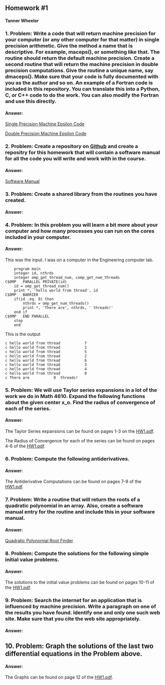 ## Homework #1
#### Tanner Wheeler

### 1. Problem: Write a code that will return machine precision for your computer (or any other computer for that matter) in single precision arithmetic. Give the method a name that is descriptive. For example, maceps(), or something like that. The routine should return the default machine precision. Create a second routine that will return the machine precision in double precision computations. Give the routine a unique name, say dmaceps(). Make sure that your code is fully documented with you as the author and so on. An example of a Fortran code is included in this repository. You can translate this into a Python, C, or C++ code to do the work. You can also modify the Fortran and use this directly.

#### Answer:
[Single Precision Machine Epsilon Code](https://tannerwheeler.github.io/math4610/softwareManual/smaceps)

[Double Precision Machine Epsilon Code](https://tannerwheeler.github.io/math4610/softwareManual/dmaceps)



### 2. Problem: Create a repository on [Github](https://www.github.com) and create a repositry for this homework that will contain a software manual for all the code you will write and work with in the course.

#### Answer:
[Software Manual](https://tannerwheeler.github.io/math4610/softwareManual/softwareManual)


### 3. Problem: Create a shared library from the routines you have created.

#### Answer:



### 4. Problem: In this problem you will learn a bit more about your computer and how many processes you can run on the cores included in your computer.

#### Answer:
This was the input.  I was on a computer in the Engineering computer lab.
```
	program main
	integer id, nthrds
	integer omp_get_thread_num, comp_get_num_threads
C$OMP	PARALLEL PRIVATE(id)
	id = omp_get_thread_num()
	print *, 'hello world from thread', id
C$OMP	BARRIER
	if(id .eq. 0) then
		nthrds = omp_get_num_threads()
		print *, 'There are', nthrds, ' threads!'
	end if
C$OMP	END PARALLEL
	stop
	end
```
This is the output
```
c hello world from thread           7
c hello world from thread           1
c hello world from thread           5
c hello world from thread           2
c hello world from thread           6
c hello world from thread           3
c hello world from thread           4
c hello world from thread           0
c There are           0  threads!
```


### 5. Problem: We will use Taylor series expansions in a lot of the work we do in Math 4610. Expand the following functions about the given center x_o.  Find the radius of convergence of each of the series.

#### Answer:
The Taylor Series expansions can be found on pages 1-3 on the [HW1.pdf](https://tannerwheeler.github.io/math4610/homework/HW1.pdf).

The Radius of Convergence for each of the series can be found on pages 4-6 of the [HW1.pdf](https://tannerwheeler.github.io/math4610/homework/HW1.pdf).


### 6. Problem: Compute the following antiderivatives.

#### Answer:
The Antiderivative Computations can be found on pages 7-9 of the [HW1.pdf](https://tannerwheeler.github.io/math4610/homework/HW1.pdf).


### 7. Problem: Write a routine that will return the roots of a quadratic polynomial in an array. Also, create a software manual entry for the routine and include this in your software manual.

#### Answer:
[Quadratic Polynomial Root Finder](https://tannerwheeler.github.io/math4610/softwareManual/roots)


### 8. Problem: Compute the solutions for the following simple initial value problems.

#### Answer:
The solutions to the initial value problems can be found on pages 10-11 of the [HW1.pdf](https://tannerwheeler.github.io/math4610/homework/HW1.pdf).



### 9. Problem: Search the internet for an application that is influenced by machine precision. Write a paragraph on one of the results you have found. Identify one and only one such web site. Make sure that you cite the web site appropriately.

#### Answer:



## 10. Problem: Graph the solutions of the last two differential equations in the Problem above.

#### Answer:
The Graphs can be found on page 12 of the [HW1.pdf](https://tannerwheeler.github.io/math4610/homework/HW1.pdf).


